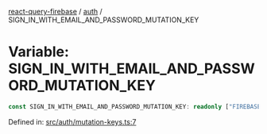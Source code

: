[react-query-firebase](../../modules.md) / [auth](../index.md) / SIGN\_IN\_WITH\_EMAIL\_AND\_PASSWORD\_MUTATION\_KEY

# Variable: SIGN\_IN\_WITH\_EMAIL\_AND\_PASSWORD\_MUTATION\_KEY

```ts
const SIGN_IN_WITH_EMAIL_AND_PASSWORD_MUTATION_KEY: readonly ["FIREBASE", "AUTH", "SIGN_IN_WITH_EMAIL_AND_PASSWORD_MUTATION"];
```

Defined in: [src/auth/mutation-keys.ts:7](https://github.com/vpishuk/react-query-firebase/blob/1065ddd51f4c3a46c2f6510c1cc51259a3705cc2/src/auth/mutation-keys.ts#L7)
